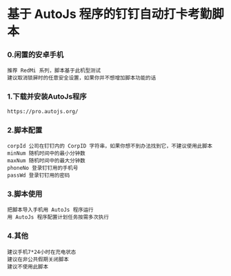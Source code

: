 # 基于 AutoJs 程序的钉钉自动打卡考勤脚本

### 0.闲置的安卓手机
```
推荐 RedMi 系列，脚本基于此机型测试
建议取消锁屏时的任意安全设置，如果你并不想增加脚本功能的话
```
### 1.下载并安装AutoJs程序
`https://pro.autojs.org/`
### 2.脚本配置
```
corpId 公司在钉钉内的 CorpID 字符串，如果你想不到办法找到它，不建议使用此脚本
minNum 随机时间中的最小分钟数
maxNum 随机时间中的最大分钟数
phoneNo 登录钉钉用的手机号
passWd 登录钉钉用的密码
```
### 3.脚本使用
```
把脚本导入手机用 AutoJs 程序运行
用 AutoJs 程序配置计划任务按需多次执行
```
### 4.其他
```
建议手机7*24小时在充电状态
建议在非公共假期关闭脚本
建议不使用此脚本
```
